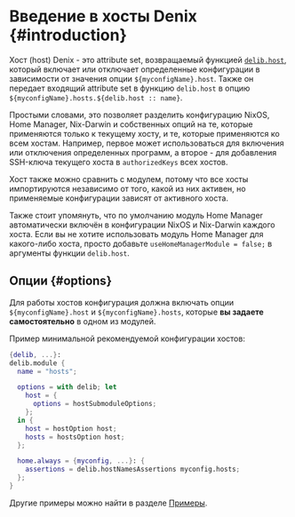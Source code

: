 # Введение в хосты Denix {#introduction}
Хост (host) Denix - это attribute set, возвращаемый функцией [`delib.host`](/ru/hosts/structure), который включает или отключает определенные конфигурации в зависимости от значения опции `${myconfigName}.host`. Также он передает входящий attribute set в функцию `delib.host` в опцию `${myconfigName}.hosts.${delib.host :: name}`.

Простыми словами, это позволяет разделить конфигурацию NixOS, Home Manager, Nix-Darwin и собственных опций на те, которые применяются только к текущему хосту, и те, которые применяются ко всем хостам. Например, первое может использоваться для включения или отключения определенных программ, а второе - для добавления SSH-ключа текущего хоста в `authorizedKeys` всех хостов.

Хост также можно сравнить с модулем, потому что все хосты импортируются независимо от того, какой из них активен, но применяемые конфигурации зависят от активного хоста.

Также стоит упомянуть, что по умолчанию модуль Home Manager автоматически включён в конфигурации NixOS и Nix-Darwin каждого хоста. Если вы не хотите использовать модуль Home Manager для какого-либо хоста, просто добавьте `useHomeManagerModule = false;` в аргументы функции `delib.host`.

## Опции {#options}
Для работы хостов конфигурация должна включать опции `${myconfigName}.host` и `${myconfigName}.hosts`, которые **вы задаете самостоятельно** в одном из модулей.

Пример минимальной рекомендуемой конфигурации хостов:

```nix
{delib, ...}:
delib.module {
  name = "hosts";

  options = with delib; let
    host = {
      options = hostSubmoduleOptions;
    };
  in {
    host = hostOption host;
    hosts = hostsOption host;
  };

  home.always = {myconfig, ...}: {
    assertions = delib.hostNamesAssertions myconfig.hosts;
  };
}
```

Другие примеры можно найти в разделе [Примеры](/ru/hosts/examples).
